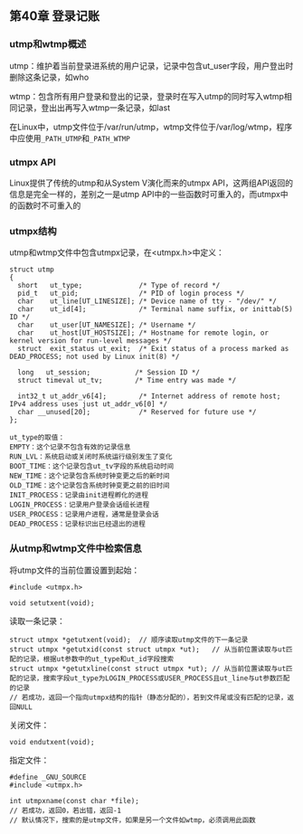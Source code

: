 ## 第40章 登录记账

### utmp和wtmp概述

utmp：维护着当前登录进系统的用户记录，记录中包含ut_user字段，用户登出时删除这条记录，如who

wtmp：包含所有用户登录和登出的记录，登录时在写入utmp的同时写入wtmp相同记录，登出出再写入wtmp一条记录，如last

在Linux中，utmp文件位于/var/run/utmp，wtmp文件位于/var/log/wtmp，程序中应使用`_PATH_UTMP`和`_PATH_WTMP`

### utmpx API

Linux提供了传统的utmp和从System V演化而来的utmpx API，这两组API返回的信息是完全一样的，差别之一是utmp API中的一些函数时可重入的，而utmpx中的函数时不可重入的

### utmpx结构

utmp和wtmp文件中包含utmpx记录，在<utmpx.h>中定义：

```
struct utmp 
{
  short   ut_type;              /* Type of record */
  pid_t   ut_pid;               /* PID of login process */
  char    ut_line[UT_LINESIZE]; /* Device name of tty - "/dev/" */
  char    ut_id[4];             /* Terminal name suffix, or inittab(5) ID */
  char    ut_user[UT_NAMESIZE]; /* Username */
  char    ut_host[UT_HOSTSIZE]; /* Hostname for remote login, or kernel version for run-level messages */
  struct  exit_status ut_exit;  /* Exit status of a process marked as DEAD_PROCESS; not used by Linux init(8) */

  long   ut_session;           /* Session ID */
  struct timeval ut_tv;        /* Time entry was made */

  int32_t ut_addr_v6[4];        /* Internet address of remote host; IPv4 address uses just ut_addr_v6[0] */
  char __unused[20];            /* Reserved for future use */
};

ut_type的取值：
EMPTY：这个记录不包含有效的记录信息
RUN_LVL：系统启动或关闭时系统运行级别发生了变化
BOOT_TIME：这个记录包含ut_tv字段的系统启动时间
NEW_TIME：这个记录包含系统时钟变更之后的新时间
OLD_TIME：这个记录包含系统时钟变更之前的旧时间
INIT_PROCESS：记录由init进程孵化的进程
LOGIN_PROCESS：记录用户登录会话组长进程
USER_PROCESS：记录用户进程，通常是登录会话
DEAD_PROCESS：记录标识出已经退出的进程
```

### 从utmp和wtmp文件中检索信息

将utmp文件的当前位置设置到起始：

```
#include <utmpx.h>

void setutxent(void);
```

读取一条记录：

```
struct utmpx *getutxent(void);  // 顺序读取utmp文件的下一条记录
struct utmpx *getutxid(const struct utmpx *ut);   // 从当前位置读取与ut匹配的记录，根据ut参数中的ut_type和ut_id字段搜索
struct utmpx *getutxline(const struct utmpx *ut); // 从当前位置读取与ut匹配的记录，搜索字段ut_type为LOGIN_PROCESS或USER_PROCESS且ut_line与ut参数匹配的记录
// 若成功，返回一个指向utmpx结构的指针（静态分配的），若到文件尾或没有匹配的记录，返回NULL
```

关闭文件：

```
void endutxent(void);
```

指定文件：

```
#define _GNU_SOURCE
#include <utmpx.h>

int utmpxname(const char *file);
// 若成功，返回0，若出错，返回-1
// 默认情况下，搜索的是utmp文件，如果是另一个文件如wtmp，必须调用此函数
```


